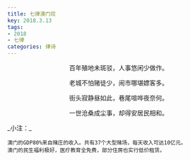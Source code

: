 ```yaml
---
title: 七律澳门叹
key: 2018.3.13
tags: 
- 2018
- 七律
categories: 律诗
---
```


<p align="center">百年殖地未斑驳，人事悠闲少做作。
</p>
<p align="center">老城不怕赌徒少，闹市哪堪嫖客多。
</p>
<p align="center">街头寂静昼如此，巷尾喧哗夜奈何。
</p>
<p align="center">一世沧桑成尘事，却得安居民相和。
</p>
_小注：_

```
澳门的GDP80%来自赌庄的收入。共有37个大型赌场，每天收入可达10亿元。
澳门的民生福利极好，医疗教育全免费，部分住房也实行低价租赁。
```